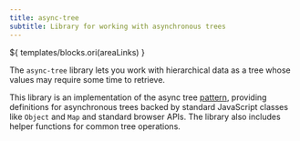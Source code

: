 ```yaml
---
title: async-tree
subtitle: Library for working with asynchronous trees
---
```


${ templates/blocks.ori(areaLinks) }

The `async-tree` library lets you work with hierarchical data as a tree whose values may require some time to retrieve.

This library is an implementation of the async tree [pattern](/pattern/), providing definitions for asynchronous trees backed by standard JavaScript classes like `Object` and `Map` and standard browser APIs. The library also includes helper functions for common tree operations.
